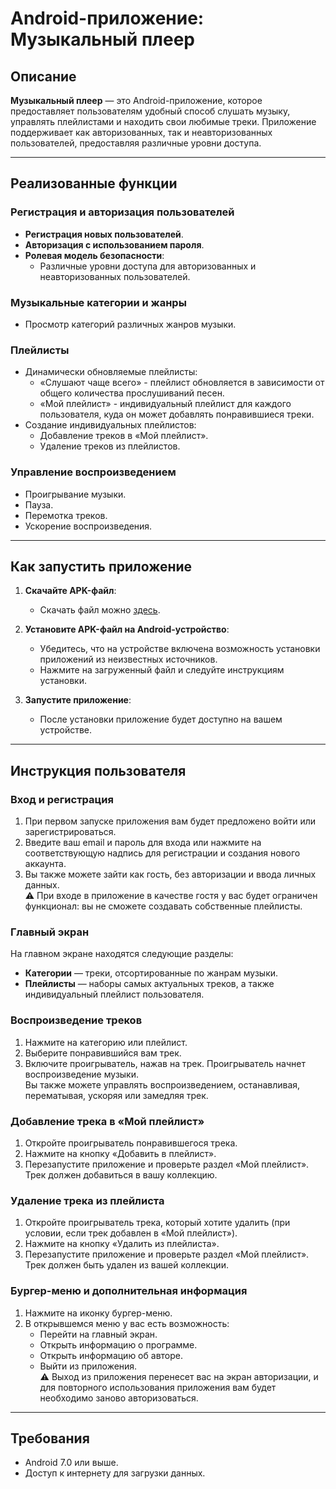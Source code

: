 # Android-приложение: Музыкальный плеер

## Описание
**Музыкальный плеер** — это Android-приложение, которое предоставляет пользователям удобный способ слушать музыку, управлять плейлистами и находить свои любимые треки. Приложение поддерживает как авторизованных, так и неавторизованных пользователей, предоставляя различные уровни доступа.

---

## Реализованные функции

### Регистрация и авторизация пользователей
- **Регистрация новых пользователей**.
- **Авторизация с использованием пароля**.
- **Ролевая модель безопасности**:
  - Различные уровни доступа для авторизованных и неавторизованных пользователей.

### Музыкальные категории и жанры
- Просмотр категорий различных жанров музыки.

### Плейлисты
- Динамически обновляемые плейлисты:
  - «Слушают чаще всего» - плейлист обновляется в зависимости от общего количества прослушиваний песен.
  - «Мой плейлист» - индивидуальный плейлист для каждого пользователя, куда он может добавлять понравившиеся треки.
- Создание индивидуальных плейлистов:
  - Добавление треков в «Мой плейлист».
  - Удаление треков из плейлистов.

### Управление воспроизведением
- Проигрывание музыки.
- Пауза.
- Перемотка треков.
- Ускорение воспроизведения.

---

## Как запустить приложение

1. **Скачайте APK-файл**:
   - Скачать файл можно [здесь](https://github.com/TusyaSonne/MusicPlayerCourseWork/blob/main/app/release/app-release.apk).

2. **Установите APK-файл на Android-устройство**:
   - Убедитесь, что на устройстве включена возможность установки приложений из неизвестных источников.
   - Нажмите на загруженный файл и следуйте инструкциям установки.

3. **Запустите приложение**:
   - После установки приложение будет доступно на вашем устройстве.

---

## Инструкция пользователя

### Вход и регистрация
1. При первом запуске приложения вам будет предложено войти или зарегистрироваться.
2. Введите ваш email и пароль для входа или нажмите на соответствующую надпись для регистрации и создания нового аккаунта.
3. Вы также можете зайти как гость, без авторизации и ввода личных данных.  
   ⚠️ При входе в приложение в качестве гостя у вас будет ограничен функционал: вы не сможете создавать собственные плейлисты.

### Главный экран
На главном экране находятся следующие разделы:
- **Категории** — треки, отсортированные по жанрам музыки.
- **Плейлисты** — наборы самых актуальных треков, а также индивидуальный плейлист пользователя.

### Воспроизведение треков
1. Нажмите на категорию или плейлист.
2. Выберите понравившийся вам трек.
3. Включите проигрыватель, нажав на трек. Проигрыватель начнет воспроизведение музыки.  
   Вы также можете управлять воспроизведением, останавливая, перематывая, ускоряя или замедляя трек.

### Добавление трека в «Мой плейлист»
1. Откройте проигрыватель понравившегося трека.
2. Нажмите на кнопку «Добавить в плейлист».
3. Перезапустите приложение и проверьте раздел «Мой плейлист». Трек должен добавиться в вашу коллекцию.

### Удаление трека из плейлиста
1. Откройте проигрыватель трека, который хотите удалить (при условии, если трек добавлен в «Мой плейлист»).
2. Нажмите на кнопку «Удалить из плейлиста».
3. Перезапустите приложение и проверьте раздел «Мой плейлист». Трек должен быть удален из вашей коллекции.

### Бургер-меню и дополнительная информация
1. Нажмите на иконку бургер-меню.
2. В открывшемся меню у вас есть возможность:
   - Перейти на главный экран.
   - Открыть информацию о программе.
   - Открыть информацию об авторе.
   - Выйти из приложения.  
     ⚠️ Выход из приложения перенесет вас на экран авторизации, и для повторного использования приложения вам будет необходимо заново авторизоваться.

---

## Требования
- Android 7.0 или выше.
- Доступ к интернету для загрузки данных.
